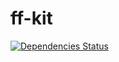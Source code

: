 ff-kit
======
[![Dependencies Status](https://david-dm.org/Sinewyk/ff-kit.png)](https://david-dm.org/Sinewyk/ff-kit)
